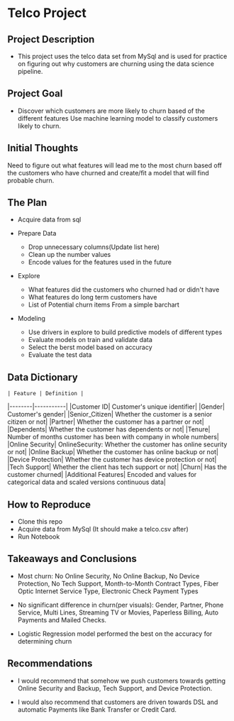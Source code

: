 # Telco Project

## Project Description
* This project uses the telco data set from MySql and is used for practice on figuring out why customers are churning using the data science pipeline.

## Project Goal
* Discover which customers are more likely to churn based of the different features
Use machine learning model to classify customers likely to churn.

## Initial Thoughts

Need to figure out what features will lead me to the most churn based off the customers who have churned and create/fit a model that will find probable churn.

## The Plan

* Acquire data from sql

* Prepare Data

    * Drop unnecessary columns(Update list here)
    * Clean up the number values
    * Encode values for the features used in the future

* Explore

    * What features did the customers who churned had or didn't have
    * What features do long term customers have 
    * List of Potential churn items From a simple barchart 

* Modeling

    * Use drivers in explore to build predictive models of different types
    * Evaluate models on train and validate data
    * Select the berst model based on accuracy
    * Evaluate the test data

## Data Dictionary

    | Feature | Definition |
|--------|-----------|
|Customer ID| Customer's unique identifier|
|Gender| Customer's gender|
|Senior_Citizen| Whether the customer is a senior citizen or not|
|Partner| Whether the customer has a partner or not|
|Dependents| Whether the customer has dependents or not|
|Tenure| Number of months customer has been with company in whole numbers|
|Online Security| OnlineSecurity: Whether the customer has online security or not|
|Online Backup| Whether the customer has online backup or not|
|Device Protection| Whether the customer has device protection or not|
|Tech Support| Whether the client has tech support or not|
|Churn| Has the customer churned|
|Additional Features| Encoded and values for categorical data and scaled versions continuous data|

## How to Reproduce

* Clone this repo
* Acquire data from MySql (It should make a telco.csv after)
* Run Notebook

## Takeaways and Conclusions

* Most churn: No Online Security, No Online Backup, No Device Protection, No Tech Support, Month-to-Month Contract Types, Fiber Optic Internet Service Type, Electronic Check Payment Types

* No significant difference in churn(per visuals): Gender, Partner, Phone Service, Multi Lines, Streaming TV or Movies, Paperless Billing, Auto Payments and Mailed Checks.

* Logistic Regression model performed the best on the accuracy for determining churn

## Recommendations

* I would recommend that somehow we push customers towards getting Online Security and Backup, Tech Support, and Device Protection.

* I would also recommend that customers are driven towards DSL and automatic Payments like Bank Transfer or Credit Card.


